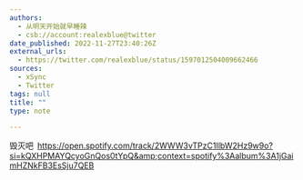 ```yaml
---
authors:
  - 从明天开始就早睡辣
  - csb://account:realexblue@twitter
date_published: 2022-11-27T23:40:26Z
external_urls:
  - https://twitter.com/realexblue/status/1597012504009662466
sources:
  - xSync
  - Twitter
tags: null
title: ""
type: note

---
```


毁灭吧 <a href="https://open.spotify.com/track/2WWW3vTPzC1IlbW2Hz9w9o?si=kQXHPMAYQcyoGnQos0tYpQ&amp;context=spotify%3Aalbum%3A1jGaimHZNkFB3EsSju7QEB" target="_blank" rel="noopener noreferrer">https://open.spotify.com/track/2WWW3vTPzC1IlbW2Hz9w9o?si=kQXHPMAYQcyoGnQos0tYpQ&amp;context=spotify%3Aalbum%3A1jGaimHZNkFB3EsSju7QEB</a>